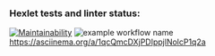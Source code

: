 ### Hexlet tests and linter status:

[![Maintainability](https://api.codeclimate.com/v1/badges/e15598ac111748f37a5c/maintainability)](https://codeclimate.com/github/Aleksey-lab/frontend-project-lvl1/maintainability)
![example workflow name](https://github.com/Aleksey-lab/frontend-project-lvl1/workflows/hexlet-check/badge.svg)
https://asciinema.org/a/1qcQmcDXjPDIppjlNolcP1q2a
